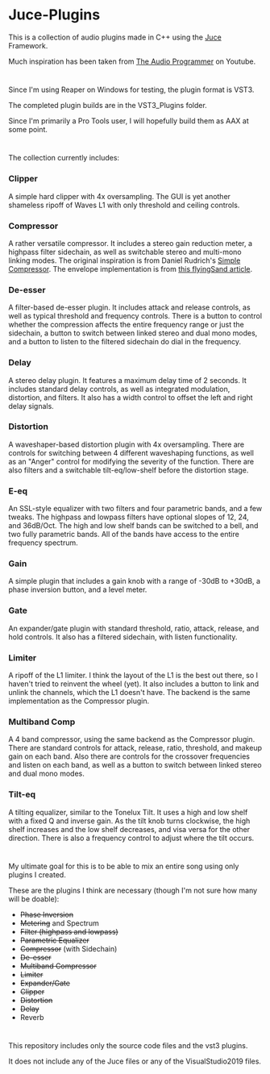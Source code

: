 # Juce-Plugins

This is a collection of audio plugins made in C++ using the [Juce](https://juce.com) Framework.

Much inspiration has been taken from [The Audio Programmer](https://www.youtube.com/channel/UCpKb02FsH4WH4X_2xhIoJ1A) on Youtube.

# 

Since I'm using Reaper on Windows for testing, the plugin format is VST3.

The completed plugin builds are in the VST3_Plugins folder.

Since I'm primarily a Pro Tools user, I will hopefully build them as AAX at some point.

# 

The collection currently includes:

### Clipper
A simple hard clipper with 4x oversampling.
The GUI is yet another shameless ripoff of Waves L1 with only threshold and ceiling controls.

### Compressor
A rather versatile compressor. 
It includes a stereo gain reduction meter, a highpass filter sidechain, as well as switchable stereo and multi-mono linking modes.
The original inspiration is from Daniel Rudrich's [Simple Compressor](https://github.com/DanielRudrich/SimpleCompressor).
The envelope implementation is from [this flyingSand article](https://christianfloisand.wordpress.com/2014/06/09/dynamics-processing-compressorlimiter-part-1/).

### De-esser
A filter-based de-esser plugin.
It includes attack and release controls, as well as typical threshold and frequency controls.
There is a button to control whether the compression affects the entire frequency range or just the sidechain, a button to switch between linked stereo and dual mono modes, and a button to listen to the filtered sidechain do dial in the frequency.

### Delay
A stereo delay plugin.
It features a maximum delay time of 2 seconds.
It includes standard delay controls, as well as integrated modulation, distortion, and filters.
It also has a width control to offset the left and right delay signals.

### Distortion
A waveshaper-based distortion plugin with 4x oversampling.
There are controls for switching between 4 different waveshaping functions, as well as an "Anger" control for modifying the severity of the function.
There are also filters and a switchable tilt-eq/low-shelf before the distortion stage.

### E-eq
An SSL-style equalizer with two filters and four parametric bands, and a few tweaks.
The highpass and lowpass filters have optional slopes of 12, 24, and 36dB/Oct.
The high and low shelf bands can be switched to a bell, and two fully parametric bands.
All of the bands have access to the entire frequency spectrum.

### Gain
A simple plugin that includes a gain knob with a range of -30dB to +30dB, a phase inversion button, and a level meter.

### Gate
An expander/gate plugin with standard threshold, ratio, attack, release, and hold controls.
It also has a filtered sidechain, with listen functionality.

### Limiter
A ripoff of the L1 limiter. 
I think the layout of the L1 is the best out there, so I haven't tried to reinvent the wheel (yet).
It also includes a button to link and unlink the channels, which the L1 doesn't have.
The backend is the same implementation as the Compressor plugin.

### Multiband Comp
A 4 band compressor, using the same backend as the Compressor plugin.
There are standard controls for attack, release, ratio, threshold, and makeup gain on each band.
Also there are controls for the crossover frequencies and listen on each band, as well as a button to switch between linked stereo and dual mono modes.

### Tilt-eq
A tilting equalizer, similar to the Tonelux Tilt.
It uses a high and low shelf with a fixed Q and inverse gain.
As the tilt knob turns clockwise, the high shelf increases and the low shelf decreases, and visa versa for the other direction.
There is also a frequency control to adjust where the tilt occurs.

#

My ultimate goal for this is to be able to mix an entire song using only plugins I created.

These are the plugins I think are necessary (though I'm not sure how many will be doable):

* <s>Phase Inversion</s>
* <s>Metering</s> and Spectrum
* <s>Filter (highpass and lowpass)</s>
* <s>Parametric Equalizer</s>
* <s>Compressor</s> (with Sidechain)
* <s>De-esser</s> 
* <s>Multiband Compressor</s>
* <s>Limiter</s>
* <s>Expander/Gate</s>
* <s>Clipper</s>
* <s>Distortion</s>
* <s>Delay</s>
* Reverb

#

This repository includes only the source code files and the vst3 plugins.

It does not include any of the Juce files or any of the VisualStudio2019 files.
